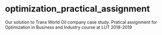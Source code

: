 # optimization_practical_assignment
Our solution to Trans World Oil company case study. Pratical assignment for Optimization in Business and Industry course at LUT 2018-2019
